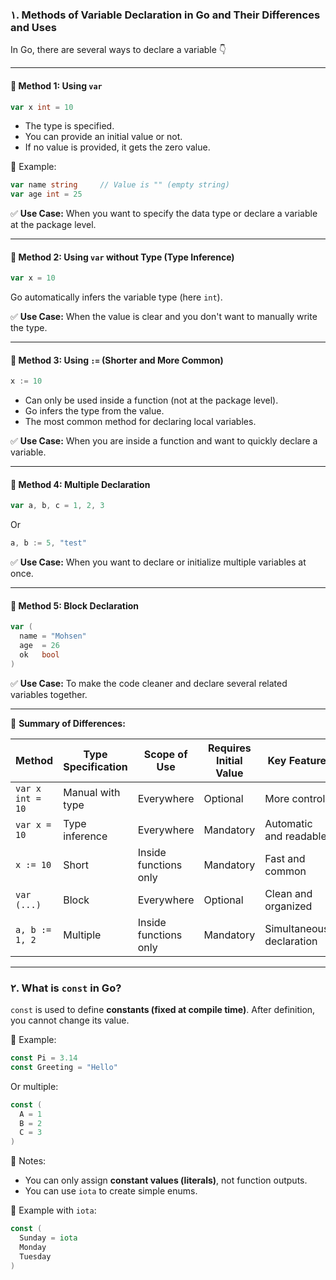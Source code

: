 ### **۱. Methods of Variable Declaration in Go and Their Differences and Uses**

In Go, there are several ways to declare a variable 👇

---

#### 🔹 **Method 1: Using `var`**

```go
var x int = 10
```

- The type is specified.
- You can provide an initial value or not.
- If no value is provided, it gets the zero value.

🧠 Example:

```go
var name string     // Value is "" (empty string)
var age int = 25
```

✅ **Use Case:** When you want to specify the data type or declare a variable at the package level.

---

#### 🔹 **Method 2: Using `var` without Type (Type Inference)**

```go
var x = 10
```

Go automatically infers the variable type (here `int`).

✅ **Use Case:** When the value is clear and you don't want to manually write the type.

---

#### 🔹 **Method 3: Using `:=` (Shorter and More Common)**

```go
x := 10
```

- Can only be used inside a function (not at the package level).
- Go infers the type from the value.
- The most common method for declaring local variables.

✅ **Use Case:** When you are inside a function and want to quickly declare a variable.

---

#### 🔹 **Method 4: Multiple Declaration**

```go
var a, b, c = 1, 2, 3
```

Or

```go
a, b := 5, "test"
```

✅ **Use Case:** When you want to declare or initialize multiple variables at once.

---

#### 🔹 **Method 5: Block Declaration**

```go
var (
  name = "Mohsen"
  age  = 26
  ok   bool
)
```

✅ **Use Case:** To make the code cleaner and declare several related variables together.

---

🧠 **Summary of Differences:**

| Method             | Type Specification | Scope of Use     | Requires Initial Value | Key Feature               |
| ------------------ | ------------------ | ---------------- | --------------------- | ------------------------- |
| `var x int = 10`   | Manual with type   | Everywhere       | Optional              | More control              |
| `var x = 10`       | Type inference     | Everywhere       | Mandatory             | Automatic and readable    |
| `x := 10`          | Short              | Inside functions only | Mandatory        | Fast and common           |
| `var (...)`        | Block              | Everywhere       | Optional              | Clean and organized       |
| `a, b := 1, 2`     | Multiple           | Inside functions only | Mandatory        | Simultaneous declaration  |

---

### **۲. What is `const` in Go?**

`const` is used to define **constants (fixed at compile time)**.
After definition, you cannot change its value.

🧠 Example:

```go
const Pi = 3.14
const Greeting = "Hello"
```

Or multiple:

```go
const (
  A = 1
  B = 2
  C = 3
)
```

📌 Notes:

- You can only assign **constant values (literals)**, not function outputs.
- You can use `iota` to create simple enums.

🧠 Example with `iota`:

```go
const (
  Sunday = iota
  Monday
  Tuesday
)
```
